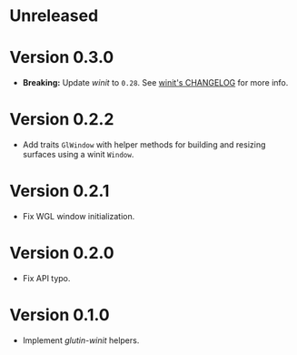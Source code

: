 # Unreleased

# Version 0.3.0

- **Breaking:** Update _winit_ to `0.28`. See [winit's CHANGELOG](https://github.com/rust-windowing/winit/releases/tag/v0.28.0) for more info.

# Version 0.2.2

- Add traits `GlWindow` with helper methods for building and resizing surfaces using a winit `Window`.

# Version 0.2.1

- Fix WGL window initialization.

# Version 0.2.0

- Fix API typo.

# Version 0.1.0

- Implement _glutin-winit_ helpers.
